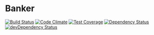 # Banker

[![Build Status](https://travis-ci.org/truenorth/banker.svg?branch=master)](https://travis-ci.org/truenorth/banker)
[![Code Climate](https://codeclimate.com/github/truenorth/banker/badges/gpa.svg)](https://codeclimate.com/github/truenorth/banker)
[![Test Coverage](https://codeclimate.com/github/truenorth/banker/badges/coverage.svg)](https://codeclimate.com/github/truenorth/banker/coverage)
[![Dependency Status](https://david-dm.org/truenorth/banker.svg)](https://david-dm.org/truenorth/banker)
[![devDependency Status](https://david-dm.org/truenorth/banker/dev-status.svg)](https://david-dm.org/truenorth/banker#info=devDependencies)